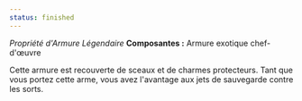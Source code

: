 ```yaml
---
status: finished
---
```

_Propriété d'Armure Légendaire_
__Composantes :__ Armure exotique chef-d'œuvre

Cette armure est recouverte de sceaux et de charmes protecteurs. Tant que vous portez cette arme, vous avez l'avantage aux jets de sauvegarde contre les sorts.